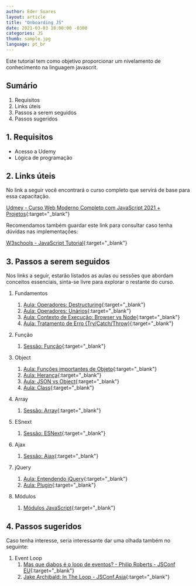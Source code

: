 ```yaml
---
author: Eder Soares
layout: article
title: "Onboarding JS"
date: 2021-03-03 18:00:00 -0300 
categories: JS
thumb: sample.jpg
language: pt_br
---
```


Este tutorial tem como objetivo proporcionar um nivelamento de conhecimento na linguagem javascrit.

## Sumário

1. Requisitos
2. Links úteis
3. Passos a serem seguidos
4. Passos sugeridos

## 1. Requisitos

- Acesso a Udemy
- Lógica de programação

## 2. Links úteis

No link a seguir você encontrará o curso completo que servirá de base para essa capacitação.

[Udmey - Curso Web Moderno Completo com JavaScript 2021 + Projetos](https://www.udemy.com/course/curso-web){:target="_blank"}

Recomendamos também guardar este link para consultar caso tenha dúvidas nas implementações:

[W3schools - JavaScript Tutorial](https://www.w3schools.com/js/default.asp){:target="_blank"}

## 3. Passos a serem seguidos

Nos links a seguir, estarão listados as aulas ou sessões que abordam conceitos essenciais, sinta-se livre para explorar o restante do curso.

1. Fundamentos
    1. [Aula: Operadores: Destructuring](https://www.udemy.com/course/curso-web/learn/lecture/8778080){:target="_blank"}
    2. [Aula: Operadores: Unários](https://www.udemy.com/course/curso-web/learn/lecture/8778098){:target="_blank"}
    3. [Aula: Contexto de Execução: Browser vs Node](https://www.udemy.com/course/curso-web/learn/lecture/8778102){:target="_blank"}
    3. [Aula: Tratamento de Erro (Try/Catch/Throw)](https://www.udemy.com/course/curso-web/learn/lecture/8778104){:target="_blank"}
     
2. Função
    1. [Sessão: Função](https://www.udemy.com/course/curso-web/learn/lecture/8818432){:target="_blank"}
3. Object
    1. [Aula: Funções importantes de Objeto](https://www.udemy.com/course/curso-web/learn/lecture/9053618){:target="_blank"}
    2. [Aula: Herança](https://www.udemy.com/course/curso-web/learn/lecture/9053624){:target="_blank"}
    3. [Aula: JSON vs Object](https://www.udemy.com/course/curso-web/learn/lecture/9075098){:target="_blank"}
    3. [Aula: Class](https://www.udemy.com/course/curso-web/learn/lecture/9129708){:target="_blank"}
4. Array
    1. [Sessão: Array](https://www.udemy.com/course/curso-web/learn/lecture/9129714){:target="_blank"}
5. ESnext
    1. [Sessão: ESNext](https://www.udemy.com/course/curso-web/learn/lecture/9365130){:target="_blank"}
6. Ajax
    1. [Sessão: Ajax](https://www.udemy.com/course/curso-web/learn/lecture/10347610){:target="_blank"}
7. jQuery   
    1. [Aula: Entendendo jQuery](https://www.udemy.com/course/curso-web/learn/lecture/10439804){:target="_blank"}  
    2. [Aula: Plugin](https://www.udemy.com/course/curso-web/learn/lecture/10439848){:target="_blank"}
8. Módulos
    1. [Módulos JavaScript](https://medium.com/@dejaneves/m%C3%B3dulos-javascript-um-guia-para-iniciantes-143a8bae6c78){:target="_blank"}

## 4. Passos sugeridos

Caso tenha interesse, seria interessante dar uma olhada também no seguinte:

1. Event Loop
    1. [Mas que diabos é o loop de eventos? - Philip Roberts - JSConf EU](https://medium.com/@dejaneves/m%C3%B3dulos-javascript-um-guia-para-iniciantes-143a8bae6c78){:target="_blank"}
    1. [Jake Archibald: In The Loop - JSConf.Asia](https://www.youtube.com/watch?v=cCOL7MC4Pl0&list=RDCMUCzoVCacndDCfGDf41P-z0iA&index=4){:target="_blank"}
